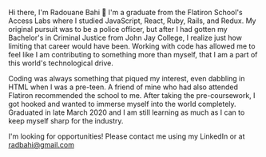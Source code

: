 Hi there, I'm Radouane Bahi 👋
I'm a graduate from the Flatiron School's Access Labs where I studied JavaScript, React, Ruby, Rails, and Redux. My original pursuit was to be a police officer, but after I had gotten my Bachelor's in Criminal Justice from John Jay College, I realize just how limiting that career would have been. Working with code has allowed me to feel like I am contributing to something more than myself, that I am a part of this world's technological drive.

Coding was always something that piqued my interest, even dabbling in HTML when I was a pre-teen. A friend of mine who had also attended Flatiron recommended the school to me. After taking the pre-coursework, I got hooked and wanted to immerse myself into the world completely. Graduated in late March 2020 and I am still learning as much as I can to keep myself sharp for the industry.

I'm looking for opportunities! Please contact me using my LinkedIn or at radbahi@gmail.com
